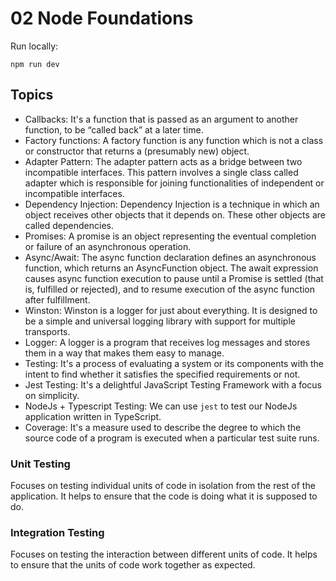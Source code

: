 # 02 Node Foundations

Run locally:

```
npm run dev
```

## Topics
- Callbacks: It's a function that is passed as an argument to another function, to be “called back” at a later time.
- Factory functions: A factory function is any function which is not a class or constructor that returns a (presumably new) object.
- Adapter Pattern: The adapter pattern acts as a bridge between two incompatible interfaces. This pattern involves a single class called adapter which is responsible for joining functionalities of independent or incompatible interfaces.
- Dependency Injection: Dependency Injection is a technique in which an object receives other objects that it depends on. These other objects are called dependencies.
- Promises: A promise is an object representing the eventual completion or failure of an asynchronous operation.
- Async/Await: The async function declaration defines an asynchronous function, which returns an AsyncFunction object. The await expression causes async function execution to pause until a Promise is settled (that is, fulfilled or rejected), and to resume execution of the async function after fulfillment.
- Winston: Winston is a logger for just about everything. It is designed to be a simple and universal logging library with support for multiple transports.
- Logger: A logger is a program that receives log messages and stores them in a way that makes them easy to manage.
- Testing: It's a process of evaluating a system or its components with the intent to find whether it satisfies the specified requirements or not.
- Jest Testing: It's a delightful JavaScript Testing Framework with a focus on simplicity.
- NodeJs + Typescript Testing: We can use `jest` to test our NodeJs application written in TypeScript.
- Coverage: It's a measure used to describe the degree to which the source code of a program is executed when a particular test suite runs.

### Unit Testing

Focuses on testing individual units of code in isolation from the rest of the application. It helps to ensure that the code is doing what it is supposed to do.

### Integration Testing

Focuses on testing the interaction between different units of code. It helps to ensure that the units of code work together as expected.
